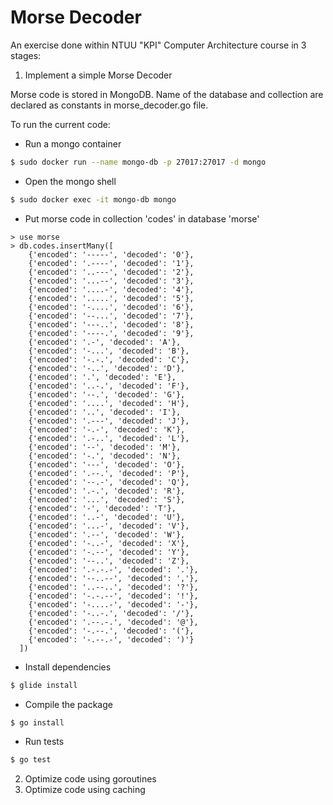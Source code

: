 # Morse Decoder

An exercise done within NTUU "KPI" Computer Architecture course in 3 stages:
1. Implement a simple Morse Decoder

Morse code is stored in MongoDB. Name of the database and collection are declared as constants in morse_decoder.go file.

To run the current code:
* Run a mongo container
```bash
$ sudo docker run --name mongo-db -p 27017:27017 -d mongo
```
* Open the mongo shell
```bash
$ sudo docker exec -it mongo-db mongo
```
* Put morse code in collection 'codes' in database 'morse'
```
> use morse
> db.codes.insertMany([
    {'encoded': '-----', 'decoded': '0'},
    {'encoded': '.----', 'decoded': '1'},
    {'encoded': '..---', 'decoded': '2'},
    {'encoded': '...--', 'decoded': '3'},
    {'encoded': '....-', 'decoded': '4'},
    {'encoded': '.....', 'decoded': '5'},
    {'encoded': '-....', 'decoded': '6'},
    {'encoded': '--...', 'decoded': '7'},
    {'encoded': '---..', 'decoded': '8'},
    {'encoded': '----.', 'decoded': '9'},
    {'encoded': '.-', 'decoded': 'A'},
    {'encoded': '-...', 'decoded': 'B'},
    {'encoded': '-.-.', 'decoded': 'C'},
    {'encoded': '-..', 'decoded': 'D'},
    {'encoded': '.', 'decoded': 'E'},
    {'encoded': '..-.', 'decoded': 'F'},
    {'encoded': '--.', 'decoded': 'G'},
    {'encoded': '....', 'decoded': 'H'},
    {'encoded': '..', 'decoded': 'I'},
    {'encoded': '.---', 'decoded': 'J'},
    {'encoded': '-.-', 'decoded': 'K'},
    {'encoded': '.-..', 'decoded': 'L'},
    {'encoded': '--', 'decoded': 'M'},
    {'encoded': '-.', 'decoded': 'N'},
    {'encoded': '---', 'decoded': 'O'},
    {'encoded': '.--.', 'decoded': 'P'},
    {'encoded': '--.-', 'decoded': 'Q'},
    {'encoded': '.-.', 'decoded': 'R'},
    {'encoded': '...', 'decoded': 'S'},
    {'encoded': '-', 'decoded': 'T'},
    {'encoded': '..-', 'decoded': 'U'},
    {'encoded': '...-', 'decoded': 'V'},
    {'encoded': '.--', 'decoded': 'W'},
    {'encoded': '-..-', 'decoded': 'X'},
    {'encoded': '-.--', 'decoded': 'Y'},
    {'encoded': '--..', 'decoded': 'Z'},
    {'encoded': '.-.-.-', 'decoded': '.'},
    {'encoded': '--..--', 'decoded': ','},
    {'encoded': '..--..', 'decoded': '?'},
    {'encoded': '-.-.--', 'decoded': '!'},
    {'encoded': '-....-', 'decoded': '-'},
    {'encoded': '-..-.', 'decoded': '/'},
    {'encoded': '.--.-.', 'decoded': '@'},
    {'encoded': '-.--.', 'decoded': '('},
    {'encoded': '-.--.-', 'decoded': ')'}
  ])
```
* Install dependencies
```bash
$ glide install
```
* Compile the package
```bash
$ go install
```
* Run tests
```bash
$ go test
```
2. Optimize code using goroutines
3. Optimize code using caching
